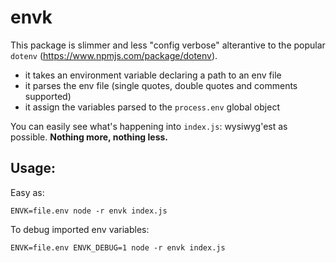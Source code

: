 # envk

This package is slimmer and less "config verbose" alterantive to the popular `dotenv` (https://www.npmjs.com/package/dotenv).
- it takes an environment variable declaring a path to an env file
- it parses the env file (single quotes, double quotes and comments supported)
- it assign the variables parsed to the `process.env` global object

You can easily see what's happening into `index.js`: wysiwyg'est as possible.
**Nothing more, nothing less.**

## Usage:

Easy as:
```
ENVK=file.env node -r envk index.js
```

To debug imported env variables:
```
ENVK=file.env ENVK_DEBUG=1 node -r envk index.js
```